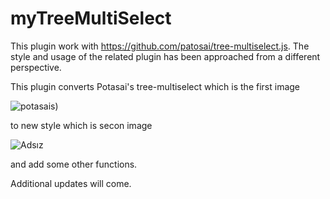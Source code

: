 # myTreeMultiSelect
This plugin work with https://github.com/patosai/tree-multiselect.js.  The style and usage of the related plugin has been approached from a different perspective.

This plugin converts Potasai's tree-multiselect which is the first image

![potasais](https://user-images.githubusercontent.com/33549265/177539861-64578169-52dd-402a-ba0f-80ce0a75e8f2.png)) 

to new style which is secon image 

![Adsız](https://user-images.githubusercontent.com/33549265/177539943-cd5abd0d-22e4-451c-b3fb-12438e81bf3f.png)

and add some other functions.

Additional updates will come.
